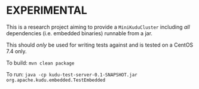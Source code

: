# EXPERIMENTAL

This is a research project aiming to provide a `MiniKuduCluster` including _all_ 
dependencies (i.e. embedded binaries) runnable from a jar.

This should _only_ be used for writing tests against and is tested on a CentOS 7.4 only. 

To build: `mvn clean package`

To run: `java -cp kudu-test-server-0.1-SNAPSHOT.jar org.apache.kudu.embedded.TestEmbedded`
